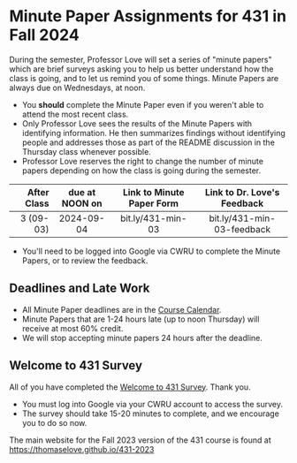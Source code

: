 # Minute Paper Assignments for 431 in Fall 2024

During the semester, Professor Love will set a series of "minute papers" which are brief surveys asking you to help us better understand how the class is going, and to let us remind you of some things. Minute Papers are always due on Wednesdays, at noon.

- You **should** complete the Minute Paper even if you weren't able to attend the most recent class.
- Only Professor Love sees the results of the Minute Papers with identifying information. He then summarizes findings without identifying people and addresses those as part of the README discussion in the Thursday class whenever possible.
- Professor Love reserves the right to change the number of minute papers depending on how the class is going during the semester. 

After Class | due at NOON on | Link to Minute Paper Form | Link to Dr. Love's Feedback
-----------: | :------: | :---------------------: | :--------------------------:
3 (09-03) | 2024-09-04 | bit.ly/431-min-03 | bit.ly/431-min-03-feedback

- You'll need to be logged into Google via CWRU to complete the Minute Papers, or to review the feedback.

## Deadlines and Late Work

- All Minute Paper deadlines are in the [Course Calendar](https://thomaselove.github.io/431-2023/calendar.html).
- Minute Papers that are 1-24 hours late (up to noon Thursday) will receive at most 60% credit.
- We will stop accepting minute papers 24 hours after the deadline.


## Welcome to 431 Survey

All of you have completed the [Welcome to 431 Survey](https://bit.ly/431-2023-welcome-survey). Thank you.

- You must log into Google via your CWRU account to access the survey.
- The survey should take 15-20 minutes to complete, and we encourage you to do so now.

The main website for the Fall 2023 version of the 431 course is found at https://thomaselove.github.io/431-2023
